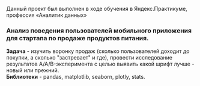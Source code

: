 Данный проект был выполнен в ходе обучения в Яндекс.Практикуме, профессия «Аналитик данных»
### Анализ поведения пользователей мобильного приложения для стартапа по продаже продуктов питания.
  
**Задача** - изучить воронку продаж (сколько пользователей доходит до покупки, а сколько "застревает" и где), провести исследование результатов A/A/B-эксперимента с целью выявить какой шрифт лучше - новый или прежний.  
**Библиотеки** - pandas, matplotlib, seaborn, plotly, stats.
